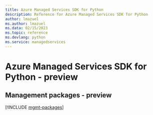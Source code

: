 ```yaml
---
title: Azure Managed Services SDK for Python
description: Reference for Azure Managed Services SDK for Python
author: lmazuel
ms.author: lmazuel
ms.data: 02/15/2023
ms.topic: reference
ms.devlang: python
ms.service: managedservices
---
```

# Azure Managed Services SDK for Python - preview

## Management packages - preview
[!INCLUDE [mgmt-packages](managed-services-mgmt-index.md)]